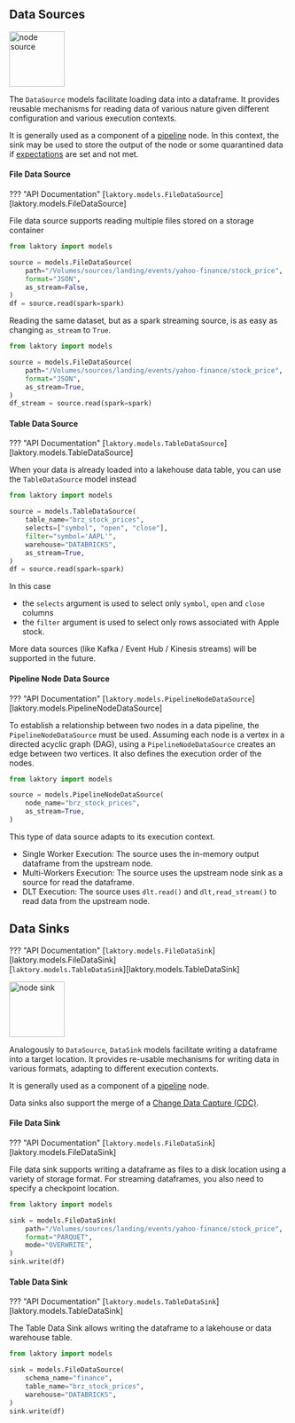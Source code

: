 ## Data Sources
<img src="/../../images/source_logo.png" alt="node source" width="100"/>

The `DataSource` models facilitate loading data into a dataframe. It provides 
reusable mechanisms for reading data of various nature given different
configuration and various execution contexts.

It is generally used as a component of a [pipeline](pipeline.md) node. In this
context, the sink may be used to store the output of the node or some
quarantined data if [expectations](dataquality.md) are set and not met.


#### File Data Source
??? "API Documentation"
    [`laktory.models.FileDataSource`][laktory.models.FileDataSource]<br>

File data source supports reading multiple files stored on a storage container

```py
from laktory import models

source = models.FileDataSource(
    path="/Volumes/sources/landing/events/yahoo-finance/stock_price",
    format="JSON",
    as_stream=False,
)
df = source.read(spark=spark)
```

Reading the same dataset, but as a spark streaming source, is as easy as changing `as_stream` to `True`.
```py
from laktory import models

source = models.FileDataSource(
    path="/Volumes/sources/landing/events/yahoo-finance/stock_price",
    format="JSON",
    as_stream=True,
)
df_stream = source.read(spark=spark)
```

#### Table Data Source
??? "API Documentation"
    [`laktory.models.TableDataSource`][laktory.models.TableDataSource]<br>

When your data is already loaded into a lakehouse data table, you can use the 
`TableDataSource` model instead

```py
from laktory import models

source = models.TableDataSource(
    table_name="brz_stock_prices",
    selects=["symbol", "open", "close"],
    filter="symbol='AAPL'",
    warehouse="DATABRICKS",
    as_stream=True,
)
df = source.read(spark=spark)
```
In this case

* the `selects` argument is used to select only `symbol`, `open` and `close` columns
* the `filter` argument is used to select only rows associated with Apple stock.  

More data sources (like Kafka / Event Hub / Kinesis streams) will be supported
in the future.

#### Pipeline Node Data Source
??? "API Documentation"
    [`laktory.models.PipelineNodeDataSource`][laktory.models.PipelineNodeDataSource]<br>

To establish a relationship between two nodes in a data pipeline, the 
`PipelineNodeDataSource` must be used. Assuming each node is a vertex in a 
directed acyclic graph (DAG), using a `PipelineNodeDataSource` creates an edge
between two vertices. It also defines the execution order of the nodes.
```py
from laktory import models

source = models.PipelineNodeDataSource(
    node_name="brz_stock_prices",
    as_stream=True,
)
```
This type of data source adapts to its execution context.

* Single Worker Execution: The source uses the in-memory output dataframe from
  the upstream node.
* Multi-Workers Execution: The source uses the upstream node sink as a source 
  for read the dataframe.
* DLT Execution: The source uses `dlt.read()` and `dlt,read_stream()` to read 
  data from the upstream node.
     

## Data Sinks
??? "API Documentation"
    [`laktory.models.FileDataSink`][laktory.models.FileDataSink]<br>
    [`laktory.models.TableDataSink`][laktory.models.TableDataSink]<br>

<img src="/../../images/sink_logo.png" alt="node sink" width="100"/>

Analogously to `DataSource`, `DataSink` models facilitate writing a dataframe
into a target location. It provides re-usable mechanisms for writing data 
in various formats, adapting to different execution contexts.

It is generally used as a component of a [pipeline](pipeline.md) node.

Data sinks also support the merge of a [Change Data Capture (CDC)](cdc.md).

#### File Data Sink
??? "API Documentation"
    [`laktory.models.FileDataSink`][laktory.models.FileDataSink]<br>

File data sink supports writing a dataframe as files to a disk location
using a variety of storage format. For streaming dataframes, you also need to
specify a checkpoint location.

```py
from laktory import models

sink = models.FileDataSink(
    path="/Volumes/sources/landing/events/yahoo-finance/stock_price",
    format="PARQUET",
    mode="OVERWRITE",
)
sink.write(df)
```

#### Table Data Sink
??? "API Documentation"
    [`laktory.models.TableDataSink`][laktory.models.TableDataSink]<br>

The Table Data Sink allows writing the dataframe to a lakehouse or data 
warehouse table.

```py
from laktory import models

sink = models.FileDataSource(
    schema_name="finance",
    table_name="brz_stock_prices",
    warehouse="DATABRICKS",
)
sink.write(df)
``` 